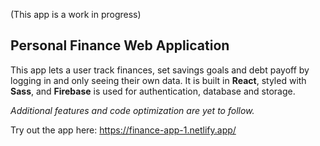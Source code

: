 (This app is a work in progress)

## Personal Finance Web Application

This app lets a user track finances, set savings goals and debt payoff by logging in and only seeing their own data.
It is built in **React**, styled with **Sass**, and **Firebase** is used for authentication, database and storage.

*Additional features and code optimization are yet to follow.*

Try out the app here: https://finance-app-1.netlify.app/
